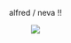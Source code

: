 <html>
<p align="center">
  alfred / neva !!
</p>
<p align="center">
<img src="https://pbs.twimg.com/media/F8faBvIakAAQ-25?format=jpg&name=900x900">
</p>
</html>
